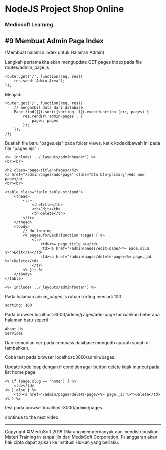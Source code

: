 # NodeJS Project Shop Online

### Mediosoft Learning

## #9 Membuat Admin Page Index

(Membuat halaman index untuk Halaman Admin)

Langkah pertama kita akan mengupdate GET pages index pada file routes/admin_page.js

	router.get('/', function(req, res){
		res.send('Admin Area');
	});
	
Menjadi:

	router.get('/', function(req, res){
		// mengambil data dari database
		Page.find({}).sort({sorting: 1}).exec(function (err, pages) {
			res.render('admin/pages', {
				pages: pages	
			});
		});
	});

Buatlah file baru "pages.ejs" pada folder views, ketik kode dibawah ini pada file "pages.ejs" :

	<%- include('../_layouts/adminheader') %>
	<br><br>

	<h2 class="page-title">Pages</h2>
	<a href="/admin/pages/add-page" class="btn btn-primary">Add new page</a>
	<br><br>
	
	<table class="table table-striped">
		<thead>
			<tr>
				<th>Title</th>
				<th>Edit</th>
				<th>Delete</th>
			</tr>
		</thead>
		<tbody>
			// do looping
			<% pages.forEach(function (page) { %>
				<tr>
					<td><%= page.title %></td>
					<td><a href="/admin/pages/edit-page/<%= page.slug %>">Edit</a></td>
					<td><a href="/admin/pages/delete-page/<%= page._id %>">Delete</td>
				</tr>
			<% }); %>
		</tbody>
	</table>
		
	<%- include('../_layouts/adminfooter') %>

Pada halaman admin_pages.js rubah sorting menjadi 100

	sorting: 100
	
Pada browser localhost:3000/admin/pages/add-page tambahkan beberapa halaman baru seperti :

	About Us
	Services
	
Dan kemudian cek pada compass database mongodb apakah sudah di tambahkan.

Coba test pada browser localhost:3000/admin/pages.

Update kode loop dengan if condition agar button delete tidak muncul pada list home page:

	<% if (page.slug == "home") { %>
		<td></td>
	<% } else { %>
		<td><a href="/admin/pages/delete-page/<%= page._id %>">Delete</td>
	<% } %>

test pada browser localhost:3000/admin/pages.

continue to the next video
	


























---
Copyright &copy;MedioSoft 2018 
Dilarang memperbanyak dan mendistribusikan Materi Training ini tanpa ijin dari MedioSoft Corporation. Pelanggaran akan hak cipta dapat ajukan ke Institusi Hukum yang berlaku.